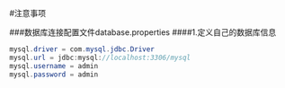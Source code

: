 

#注意事项

###数据库连接配置文件database.properties
####1.定义自己的数据库信息
```java
mysql.driver = com.mysql.jdbc.Driver
mysql.url = jdbc:mysql://localhost:3306/mysql
mysql.username = admin
mysql.password = admin
```